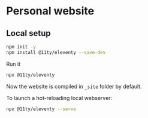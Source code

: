# Personal website

## Local setup
```bash
npm init -y
npm install @11ty/eleventy --save-dev
```

Run it
```bash
npx @11ty/eleventy
```

Now the website is compiled in `_site` folder by default.

To launch a hot-reloading local webserver:

```bash
npx @11ty/eleventy --serve
```